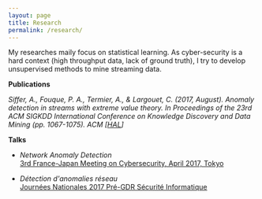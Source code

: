```yaml
---
layout: page
title: Research
permalink: /research/
---
```


My researches maily focus on statistical learning. As cyber-security is a hard context (high throughput data, lack of ground truth), I try to develop unsupervised methods to mine streaming data.

**Publications**

*Siffer, A., Fouque, P. A., Termier, A., & Largouet, C. (2017, August). Anomaly detection in streams with extreme value theory. In Proceedings of the 23rd ACM SIGKDD International Conference on Knowledge Discovery and Data Mining (pp. 1067-1075). ACM  [[HAL](https://hal.archives-ouvertes.fr/hal-01640325/file/siffer_kdd_17.pdf)]*

**Talks**

- *Network Anomaly Detection*  
[3rd France-Japan Meeting on Cybersecurity, April 2017, Tokyo](https://project.inria.fr/FranceJapanICST/files/2017/05/ASiffer_Presentation_2017.pdf)

- *Détection d'anomalies réseau*  
[Journées Nationales 2017 Pré-GDR Sécurité Informatique](https://jnsecurite2017.sciencesconf.org/)

